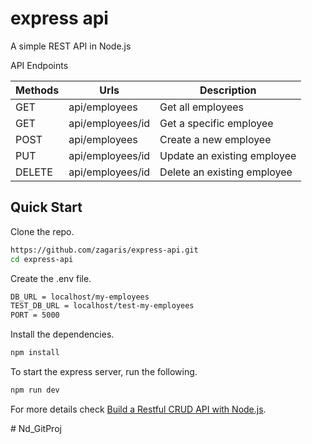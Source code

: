# express api

A simple REST API in Node.js

API Endpoints

| Methods     | Urls             |Description            |
| ----------- | -----------      | -----------        |
| GET         | api/employees    |Get all employees           |
| GET         | api/employees/id |Get a specific employee         |
| POST        | api/employees    |Create a new employee         |
| PUT        | api/employees/id    |Update an existing employee|
| DELETE        | api/employees/id    |Delete an existing employee|

## Quick Start

Clone the repo.

```bash
https://github.com/zagaris/express-api.git
cd express-api
```
Create the .env file.

```bash
DB_URL = localhost/my-employees
TEST_DB_URL = localhost/test-my-employees
PORT = 5000
```
Install the dependencies.

```bash
npm install
```
To start the express server, run the following.

```bash
npm run dev
```

For more details check [Build a Restful CRUD API with Node.js](https://dev.to/zagaris/build-a-restful-crud-api-with-node-js-2334).


#   N d _ G i t P r o j  
 